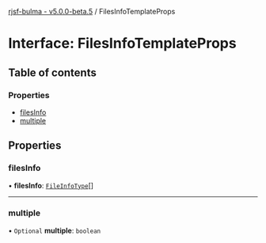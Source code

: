 [rjsf-bulma - v5.0.0-beta.5](../README.md) / FilesInfoTemplateProps

# Interface: FilesInfoTemplateProps

## Table of contents

### Properties

- [filesInfo](FilesInfoTemplateProps.md#filesinfo)
- [multiple](FilesInfoTemplateProps.md#multiple)

## Properties

### filesInfo

• **filesInfo**: [`FileInfoType`](../README.md#fileinfotype)[]

___

### multiple

• `Optional` **multiple**: `boolean`
